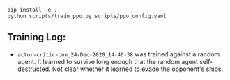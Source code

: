 ```
pip install -e .
python scripts/train_ppo.py scripts/ppo_config.yaml
```

## Training Log:

- `actor-critic-cnn_24-Dec-2020_14-46-38` was trained against a random agent. It learned to survive long enough that the random agent self-destructed. Not clear whether it learned to evade the opponent's ships.
